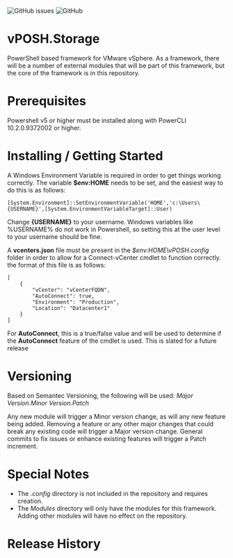 ![GitHub issues](https://img.shields.io/github/issues-raw/tibmeister/vPOSH.Storage?style=plastic) ![GitHub](https://img.shields.io/github/license/tibmeister/vPOSH.Storage?style=plastic)

# vPOSH.Storage

PowerShell based framework for VMware vSphere. As a framework, there will be a number of external modules that will be part of this framework, but the core of the framework is in this repository.

# Prerequisites

Powershell v5 or higher must be installed along with PowerCLI 10.2.0.9372002 or higher.

# Installing / Getting Started

A Windows Environment Variable is required in order to get things working correctly.  The variable **$env:HOME** needs to be set, and the easiest way to do this is as follows:

```
[System.Environment]::SetEnvironmentVariable('HOME','c:\Users\{USERNAME}',[System.EnvironmentVariableTarget]::User)
```
Change **{USERNAME}** to your username.  Windows variables like %USERNAME% do not work in Powershell, so setting this at the user level to your username should be fine.

A **vcenters.json** file must be present in the *$env:HOME\vPOSH\.config* folder in order to allow for a Connect-vCenter cmdlet to function correctly. the format of this file is as follows:

```
[
    {
        "vCenter": "vCenterFQDN",
        "AutoConnect": true,
        "Environment": "Production",
        "Location": "Datacenter1"
    }
]
```

For **AutoConnect**, this is a true/false value and will be used to determine if the **AutoConnect** feature of the cmdlet is used.  This is slated for a future release

# Versioning

Based on Semantec Versioning, the following will be used:
*Major Version.Minor Version.Patch*

Any new module will trigger a Minor version change, as will any new feature being added. Removing a feature or any other major changes that could break any existing code will trigger a Major version change. General commits to fix issues or enhance existing features will trigger a Patch increment.

# Special Notes

* The *.config* directory is not included in the repository and requires creation.
* The *Modules* directory will only have the modules for this framework.  Adding other modules will have no effect on the repository.

# Release History